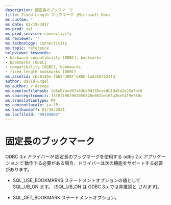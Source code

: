 ```yaml
---
description: 固定長のブックマーク
title: Fixed-Length ブックマーク |Microsoft Docs
ms.custom: ''
ms.date: 01/19/2017
ms.prod: sql
ms.prod_service: connectivity
ms.reviewer: ''
ms.technology: connectivity
ms.topic: reference
helpviewer_keywords:
- backward compatibility [ODBC], bookmarks
- bookmarks [ODBC]
- compatibility [ODBC], bookmarks
- fixed-length bookmarks [ODBC]
ms.assetid: cbd8185e-fb03-408f-b80b-1a2e164534fd
author: David-Engel
ms.author: v-daenge
ms.openlocfilehash: 2d5eb7acd97a83be0d150cec8b19a5a3e25a7bf6
ms.sourcegitcommit: 33f0f190f962059826e002be165a2bef4f9e350c
ms.translationtype: MT
ms.contentlocale: ja-JP
ms.lasthandoff: 01/30/2021
ms.locfileid: "99194803"
---
```

# <a name="fixed-length-bookmarks"></a>固定長のブックマーク
ODBC *3.x ドライバーが* 固定長のブックマークを使用する odbc 2.x *アプリケーションで* 動作する必要がある場合、ドライバーは次の機能をサポートする必要があります。  
  
-   SQL_USE_BOOKMARKS ステートメントオプションの値として SQL_UB_ON ます。 (SQL_UB_ON は ODBC 3.x では非推奨と *されます*)。  
  
-   SQL_GET_BOOKMARK ステートメントオプション。
